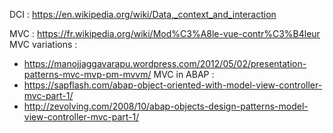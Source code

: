 DCI : 
https://en.wikipedia.org/wiki/Data,_context_and_interaction

MVC :
https://fr.wikipedia.org/wiki/Mod%C3%A8le-vue-contr%C3%B4leur
MVC variations : 
- https://manojjaggavarapu.wordpress.com/2012/05/02/presentation-patterns-mvc-mvp-pm-mvvm/
MVC in ABAP : 
- https://sapflash.com/abap-object-oriented-with-model-view-controller-mvc-part-1/
- http://zevolving.com/2008/10/abap-objects-design-patterns-model-view-controller-mvc-part-1/
